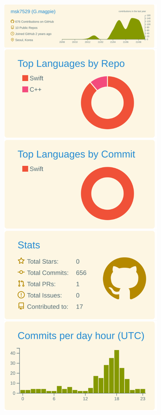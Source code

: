 [![](https://raw.githubusercontent.com/msk7529/msk7529/master/profile-summary-card-output/solarized/0-profile-details.svg)](https://github.com/vn7n24fzkq/github-profile-summary-cards)
[![](https://raw.githubusercontent.com/msk7529/msk7529/master/profile-summary-card-output/solarized/1-repos-per-language.svg)](https://github.com/vn7n24fzkq/github-profile-summary-cards) ![](https://raw.githubusercontent.com/msk7529/msk7529/master/profile-summary-card-output/solarized/2-most-commit-language.svg)
![](https://raw.githubusercontent.com/msk7529/msk7529/master/profile-summary-card-output/solarized/3-stats.svg) ![](https://raw.githubusercontent.com/msk7529/msk7529/master/profile-summary-card-output/solarized/4-productive-time.svg)
